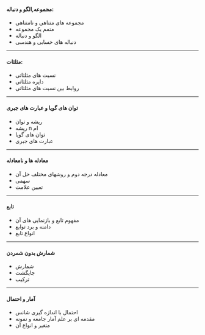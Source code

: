 #### مجموعه,الگو و دنباله:
- مجموعه های متناهی و نامتناهی
- متمم یک مجموعه
- الگو و دنباله
- دنباله های حسابی و هندسی
----
#### مثلثات:
- نسبت های مثلثاتی
- دایره مثلثاتی 
- روابط بین نسبت های مثلثاتی 
---
#### توان های گویا و عبارت های جبری
- ریشه و توان
- ریشه n ام
- توان های گویا
- عبارت های جبری
----
#### معادله ها و نامعادله
- معادله درجه دوم و روشهای مختلف حل آن
- سهمی
- تعیین علامت
---
#### تابع
- مفهوم تابع و بازنمایی های آن
- دامنه و برد توابع
- انواع تابع
----
#### شمارش بدون شمردن
- شمارش
- جایگشت 
- ترکیب
----
#### آمار و احتمال
- احتمال با اندازه گیری شانس
- مقدمه ای بر علم آمار جامعه و نمونه
- متغیر و انواع آن
